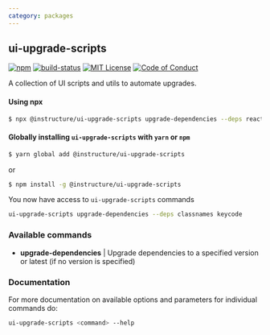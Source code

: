 ```yaml
---
category: packages
---
```


## ui-upgrade-scripts

[![npm][npm]][npm-url]
[![build-status][build-status]][build-status-url]
[![MIT License][license-badge]][LICENSE]
[![Code of Conduct][coc-badge]][coc]

A collection of UI scripts and utils to automate upgrades.

#### Using npx
```bash
$ npx @instructure/ui-upgrade-scripts upgrade-dependencies --deps react react-dom
```

#### Globally installing `ui-upgrade-scripts` with `yarn` or `npm`
```bash
$ yarn global add @instructure/ui-upgrade-scripts
```
or
```bash
$ npm install -g @instructure/ui-upgrade-scripts
```
You now have access to `ui-upgrade-scripts` commands
```bash
ui-upgrade-scripts upgrade-dependencies --deps classnames keycode
```

### Available commands
* __upgrade-dependencies__ | Upgrade dependencies to a specified version or latest (if no version is specified)

### Documentation

For more documentation on available options and parameters for individual commands do:

```sh
ui-upgrade-scripts <command> --help
```

[npm]: https://img.shields.io/npm/v/@instructure/ui-upgrade-scripts.svg
[npm-url]: https://npmjs.com/package/@instructure/ui-upgrade-scripts

[build-status]: https://travis-ci.org/instructure/instructure-ui.svg?branch=master
[build-status-url]: https://travis-ci.org/instructure/instructure-ui "Travis CI"

[license-badge]: https://img.shields.io/npm/l/instructure-ui.svg?style=flat-square
[license]: https://github.com/instructure/instructure-ui/blob/master/LICENSE

[coc-badge]: https://img.shields.io/badge/code%20of-conduct-ff69b4.svg?style=flat-square
[coc]: https://github.com/instructure/instructure-ui/blob/master/CODE_OF_CONDUCT.md
